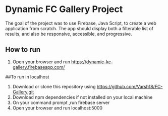 # Dynamic FC Gallery Project

The goal of the project was to use Firebase, Java Script, to create a web application from scratch. The app should display both a filterable list of results, and also be responsive, accessible, and progressive.

## How to run

1. Open your browser and run https://dynamic-kc-gallery.firebaseapp.com/

##To run in localhost

1. Download or clone this repository using https://github.com/Varsh18/FC-Gallery.git
2. Download npm dependencies if not installed on your local machine
3. On your command prompt ,run firebase server
4. Open your browser and run localhost:5000

